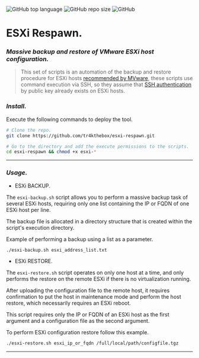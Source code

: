 ![GitHub top language](https://img.shields.io/github/languages/top/tr4kthebox/esxi-respawn?color=darckgreen&logo=Linux&logoColor=white)
![GitHub repo size](https://img.shields.io/github/repo-size/tr4kthebox/esxi-respawn?label=Size&logo=github)
![GitHub](https://img.shields.io/github/license/tr4kthebox/esxi-respawn?label=Licence)

# ESXi Respawn.
### _Massive backup and restore of VMware ESXi host configuration._


>This set of scripts is an automation of the backup and restore procedure for ESXi hosts [recommended by MVware](https://kb.vmware.com/s/article/2042141), these scripts use command execution via SSH, so they assume that [SSH authentication](https://kb.vmware.com/s/article/1002866) by public key already exists on ESXi hosts.

### _Install._

Execute the following commands to deploy the tool.

```bash
# Clone the repo.
git clone https://github.com/tr4kthebox/esxi-respawn.git

# Go to the directory and add the execute permissions to the scripts.
cd esxi-respawn && chmod +x esxi-*
```
---

### _Usage._

 - ESXi BACKUP.

The `esxi-backup.sh` script allows you to perform a massive backup task of several ESXi hosts, requiring only one list containing the IP or FQDN of one ESXi host per line.

The backup file is allocated in a directory structure that is created within the script's execution directory.

Example of performing a backup using a list as a parameter.

```bash
./esxi-backup.sh esxi_address_list.txt
```

- ESXi RESTORE.

The `esxi-restore.sh` script operates on only one host at a time, and only performs the restore on the remote ESXi if there is no virtualization running.

After uploading the configuration file to the remote host, it requires confirmation to put the host in maintenance mode and perform the host restore, which necessarily requires an ESXi reboot.

This script requires only the IP or FQDN of an ESXi host as the first argument and a configuration file as the second argument.

To perform ESXi configuration restore follow this example.

```bash
./esxi-restore.sh esxi_ip_or_fqdn /full/local/path/configfile.tgz
```
***
